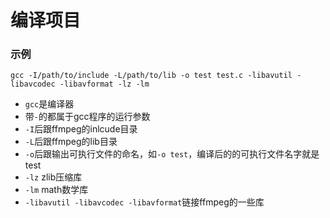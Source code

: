 # 编译项目

### 示例
```
gcc -I/path/to/include -L/path/to/lib -o test test.c -libavutil -libavcodec -libavformat -lz -lm
```

* `gcc`是编译器 
* 带`-`的都属于gcc程序的运行参数
* `-I`后跟ffmpeg的inlcude目录
* `-L`后跟ffmpeg的lib目录
* `-o`后跟输出可执行文件的命名，如`-o test`，编译后的的可执行文件名字就是test
* `-lz` zlib压缩库 
* `-lm` math数学库
* `-libavutil -libavcodec -libavformat`链接ffmpeg的一些库
